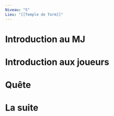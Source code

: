 ```yaml
---
Niveau: "5"
Lieu: "[[Temple de Torm]]"
---
```

# Introduction au MJ

# Introduction aux joueurs

# Quête

# La suite

